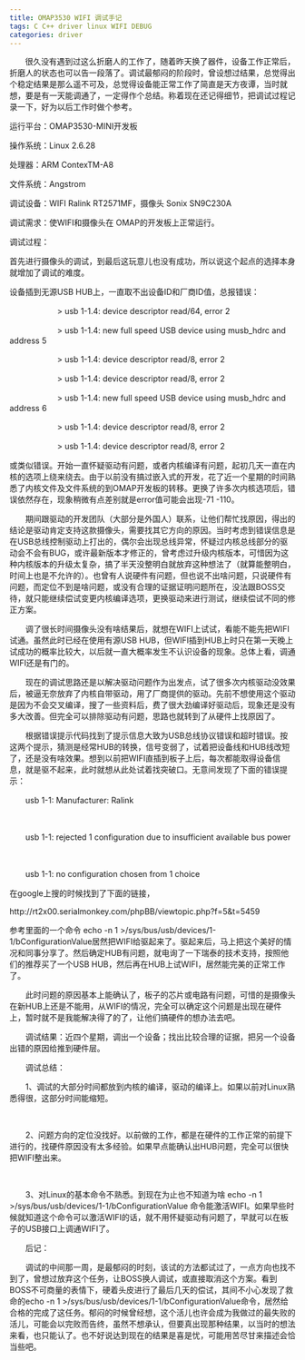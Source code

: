 ```yaml
---
title: OMAP3530 WIFI 调试手记
tags: C C++ driver linux WIFI DEBUG
categories: driver
---
```



<p>&nbsp;&nbsp;&nbsp;&nbsp;&nbsp;&nbsp; 很久没有遇到过这么折磨人的工作了，随着昨天换了器件，设备工作正常后，折磨人的状态也可以告一段落了。调试最郁闷的阶段时，曾设想过结果，总觉得出个稳定结果是那么遥不可及，总觉得设备能正常工作了简直是天方夜谭，当时就想，要是有一天能调通了，一定得作个总结。称着现在还记得细节，把调试过程记录一下，好为以后工作时做个参考。</p>
<p>    运行平台：OMAP3530-MINI开发板</p>
<p>    操作系统：Linux 2.6.28</p>
<p>    处理器：ARM ContexTM-A8</p>
<p>    文件系统：Angstrom</p>
<p>    调试设备：WIFI Ralink RT2571MF，摄像头 Sonix SN9C230A</p>
<p>    调试需求：使WIFI和摄像头在 OMAP的开发板上正常运行。</p>
<p>    调试过程：</p>
<p>    首先进行摄像头的调试，到最后这玩意儿也没有成功，所以说这个起点的选择本身就增加了调试的难度。</p>
<p>    设备插到无源USB HUB上，一直取不出设备ID和厂商ID值，总报错误：</p>

<p>
　　　　　　&gt; usb 1-1.4: device descriptor read/64, error 2</p>
<p>
　　　　　　&gt; usb 1-1.4: new full speed USB device using musb_hdrc and address 5</p>
<p>
　　　　　　&gt; usb 1-1.4: device descriptor read/8, error 2</p>
<p>
　　　　　　&gt; usb 1-1.4: device descriptor read/8, error 2</p>
<p>
　　　　　　&gt; usb 1-1.4: new full speed USB device using musb_hdrc and address 6</p>
<p>
　　　　　　&gt; usb 1-1.4: device descriptor read/8, error 2</p>
<p>
　　　　　　&gt; usb 1-1.4: device descriptor read/8, error 2</p>
<p>
或类似错误。开始一直怀疑驱动有问题，或者内核编译有问题，起初几天一直在内核的选项上绕来绕去。由于以前没有搞过嵌入式的开发，花了近一个星期的时间熟悉了内核文件及文件系统的到OMAP开发板的转移。更换了许多次内核选项后，错误依然存在，现象稍微有点差别就是error值可能会出现-71 -110。</p>
<p>
　　期间跟驱动的开发团队（大部分是外国人）联系，让他们帮忙找原因，得出的结论是驱动肯定支持这款摄像头，需要找其它方向的原因。当时考虑到错误信息是在USB总线控制驱动上打出的，偶尔会出现总线异常，怀疑过内核总线部分的驱动会不会有BUG，或许最新版本才修正的，曾考虑过升级内核版本，可惜因为这种内核版本的升级太复杂，搞了半天没整明白就放弃这种想法了（就算能整明白，时间上也是不允许的）。也曾有人说硬件有问题，但也说不出啥问题，只说硬件有问题，而定位不到是啥问题，或没有合理的证据证明问题所在，没法跟BOSS交待，就只能继续偿试变更内核编译选项，更换驱动来进行测试，继续偿试不同的修正方案。</p>
<p>
　　调了很长时间摄像头没有啥结果后，就想在WIFI上试试，看能不能先把WIFI试通。虽然此时已经在使用有源USB HUB，但WIFI插到HUB上时只在第一天晚上试成功的概率比较大，以后就一直大概率发生不认识设备的现象。总体上看，调通WIFI还是有门的。</p>
<p>
　　现在的调试思路还是以解决驱动问题作为出发点，试了很多次内核驱动没效果后，被逼无奈放弃了内核自带驱动，用了厂商提供的驱动。先前不想使用这个驱动是因为不会交叉编译，搜了一些资料后，费了很大劲编译好驱动后，现象还是没有多大改善。但完全可以排除驱动有问题，思路也就转到了从硬件上找原因了。</p>
<p>
　　根据错误提示代码找到了提示信息大致为USB总线协议错误和超时错误。按这两个提示，猜测是经常HUB的转换，信号变弱了，试着把设备线和HUB线改短了，还是没有啥效果。想到以前把WIFI直插到板子上后，每次都能取得设备信息，就是驱不起来，此时就想从此处试着找突破口。无意间发现了下面的错误提示：</p>
<p>
　　usb 1-1: Manufacturer: Ralink</p>
<p>&nbsp;</p>
<p>
　　usb 1-1: rejected 1 configuration due to insufficient available bus power</p>
<p>&nbsp;</p>
<p>
　　usb 1-1: no configuration chosen from 1 choice</p>
<p>
在google上搜的时候找到了下面的链接，</p>
<p>
http://rt2x00.serialmonkey.com/phpBB/viewtopic.php?f=5&amp;t=5459</p>
<p>
参考里面的一个命令 echo -n 1 &gt;/sys/bus/usb/devices/1-1/bConfigurationValue居然把WIFI给驱起来了。驱起来后，马上把这个美好的情况和同事分享了。然后确定HUB有问题，就电询了一下瑞泰的技术支持，按照他们的推荐买了一个USB HUB，然后再在HUB上试WIFI，居然能完美的正常工作了。</p>
<p>
　　此时问题的原因基本上能确认了，板子的芯片或电路有问题，可惜的是摄像头在新HUB上还是不能用，从WIFI的情况，完全可以确定这个问题是出现在硬件上，暂时就不是我能解决得了的了，让他们搞硬件的想办法去吧。</p>
<p>
　　调试结果：近四个星期，调出一个设备；找出比较合理的证据，把另一个设备出错的原因给推到硬件层。</p>
<p>
　　调试总结：</p>
<p>
　　1、调试的大部分时间都放到内核的编译，驱动的编译上。如果以前对Linux熟悉得很，这部分时间能缩短。</p>
<p>&nbsp;</p>
<p>
　　2、问题方向的定位没找好。以前做的工作，都是在硬件的工作正常的前提下进行的，找硬件原因没有太多经验。如果早点能确认出HUB问题，完全可以很快把WIFI整出来。</p>
<p>&nbsp;</p>
<p>
　　3、对Linux的基本命令不熟悉。到现在为止也不知道为啥 echo -n 1 &gt;/sys/bus/usb/devices/1-1/bConfigurationValue 命令能激活WIFI。如果早些时候就知道这个命令可以激活WIFI的话，就不用怀疑驱动有问题了，早就可以在板子的USB接口上调通WIFI了。</p>
<p>
　　后记：</p>
<p>
　　调试的中间那一周，是最郁闷的时刻，该试的方法都试过了，一点方向也找不到了，曾想过放弃这个任务，让BOSS换人调试，或直接取消这个方案。看到BOSS不可商量的表情下，硬着头皮进行了最后几天的偿试，其间不小心发现了救命的echo -n 1 &gt;/sys/bus/usb/devices/1-1/bConfigurationValue命令，居然给合格的完成了这任务。郁闷的时候曾经想，这个活儿也许会成为我做过的最失败的活儿，可能会以完败而告终，虽然不想承认，但要真出现那种结果，以当时的想法来看，也只能认了。也不好说达到现在的结果是喜是忧，可能用苦尽甘来描述会恰当些吧。</p>
</div>                                   
                                  
